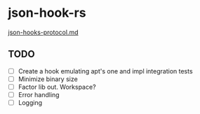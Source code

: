 # json-hook-rs

[json-hooks-protocol.md](https://salsa.debian.org/apt-team/apt/-/blob/main/doc/json-hooks-protocol.md)

## TODO

- [ ] Create a hook emulating apt's one and impl integration tests
- [ ] Minimize binary size
- [ ] Factor lib out. Workspace?
- [ ] Error handling
- [ ] Logging
